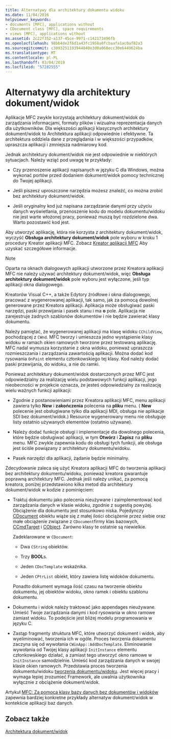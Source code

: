 ```yaml
---
title: Alternatywy dla architektury dokumentu widoku
ms.date: 11/04/2016
helpviewer_keywords:
- documents [MFC], applications without
- CDocument class [MFC], space requirements
- views [MFC], applications without
ms.assetid: 2c22f352-a137-45ce-9971-c142173496fb
ms.openlocfilehash: 98bb4de2f6d1a43fc1958a0fcbaafa1ac0af82a3
ms.sourcegitcommit: c3093251193944840e3d0a068ecc30e6449624ba
ms.translationtype: MT
ms.contentlocale: pl-PL
ms.lasthandoff: 03/04/2019
ms.locfileid: "57282555"
---
```

# <a name="alternatives-to-the-documentview-architecture"></a>Alternatywy dla architektury dokument/widok

Aplikacje MFC zwykle korzystają architektury dokument/widok do zarządzania informacjami, formaty plików i wizualna reprezentacja danych dla użytkowników. Dla większości aplikacji klasycznych architektury dokument/widok to Architektura aplikacji odpowiednie i efektywne. Ta architektura oddziela dane z przeglądania i w większości przypadków, upraszcza aplikacji i zmniejsza nadmiarowy kod.

Jednak architektury dokument/widok nie jest odpowiednie w niektórych sytuacjach. Należy wziąć pod uwagę te przykłady:

- Czy przenoszenie aplikacji napisanych w języku C dla Windows, można wykonać portów przed dodaniem dokument/widok pomocy technicznej do Twojej aplikacji.

- Jeśli piszesz uproszczone narzędzia możesz znaleźć, co można zrobić bez architektury dokument/widok.

- Jeśli oryginalny kod już napisana zarządzanie danymi przy użyciu danych wyświetlania, przenoszenie kodu do modelu dokumentu/widoku nie jest warte włożonej pracy, ponieważ muszą być rozdzielone dwa. Warto pozostawić kod jest.

Aby utworzyć aplikację, która nie korzysta z architektury dokument/widok, wyczyść **Obsługa architektury dokument/widok** pole wyboru w kroku 1 procedury Kreator aplikacji MFC. Zobacz [Kreator aplikacji MFC](../mfc/reference/mfc-application-wizard.md) Aby uzyskać szczegółowe informacje.

> [!NOTE]
>  Oparta na oknach dialogowych aplikacji utworzone przez Kreatora aplikacji MFC nie należy używać architektury dokument/widok, więc **Obsługa architektury dokument/widok** pole wyboru jest wyłączone, jeśli typ aplikacji okna dialogowego.

Kreatorów Visual C++, a także Edytory źródłowe i okna dialogowego, pracować z wygenerowanej aplikacji, tak samo, jak za pomocą dowolnej generowane przez Kreatora aplikacji. Aplikacja może obsługiwać paski narzędzi, paski przewijania i pasek stanu i ma **o** pole. Aplikacja nie zarejestruje żadnych szablonów dokumentów i nie będzie zawierać klasy dokumentu.

Należy pamiętać, że wygenerowanej aplikacji ma klasę widoku `CChildView`, pochodzącej z `CWnd`. MFC tworzy i umieszcza jedno wystąpienie klasy widoku w ramach okien ramowych tworzone przez testowaną aplikację. MFC nadal wymusza korzystanie z okna widoku, ponieważ upraszcza rozmieszczania i zarządzania zawartością aplikacji. Można dodać kod rysowania `OnPaint` elementu członkowskiego tej klasy. Kod należy dodać paski przewijania, do widoku, a nie do ramki.

Ponieważ architektury dokument/widok dostarczonych przez MFC jest odpowiedzialny za realizację wielu podstawowych funkcji aplikacji, jego nieobecności w projekcie oznacza, że jesteś odpowiedzialny za realizację wielu ważnych funkcji aplikacji:

- Zgodnie z postanowieniami przez Kreatora aplikacji MFC, menu aplikacji zawiera tylko **New** i **zakończenia** polecenia na **pliku** menu. ( **New** polecenie jest obsługiwane tylko dla aplikacji MDI, obsługa nie aplikacje SDI bez dokument/widok.) Resource wygenerowany menu nie obsługuje listy ostatnio używanych elementów (ostatnio używane).

- Należy dodać funkcje obsługi i implementacje dla dowolnego polecenia, które będzie obsługiwać aplikacji, w tym **Otwórz** i **Zapisz** na **pliku** menu. MFC zwykle zapewnia kodu do obsługi tych funkcji, ale obsługa jest ściśle powiązany z architektury dokumentu/widoku.

- Pasek narzędzi dla aplikacji, żądanie będzie minimalny.

Zdecydowanie zaleca się użyć Kreatora aplikacji MFC do tworzenia aplikacji bez architektury dokumentu/widoku, ponieważ kreatora gwarantuje poprawną architektury MFC. Jednak jeśli należy unikać, za pomocą kreatora, poniżej przedstawiono kilka metod dla architektury dokument/widok w kodzie z pominięciem:

- Traktuj dokumentu jako polecenia nieużywane i zaimplementować kod zarządzania danych w klasie widoku, zgodnie z sugestią powyżej. Obciążenie dla dokumentu jest stosunkowo niska. Pojedynczy [CDocument](../mfc/reference/cdocument-class.md) obiektu wiąże się z małej ilości obciążenie przez siebie oraz małe obciążenie związane z `CDocument`firmy klas bazowych, [CCmdTarget](../mfc/reference/ccmdtarget-class.md) i [CObject](../mfc/reference/cobject-class.md). Zarówno klasy te ostatnie są niewielkie.

   Zadeklarowane w `CDocument`:

  - Dwa `CString` obiektów.

  - Trzy **BOOL**s.

  - Jeden `CDocTemplate` wskaźnika.

  - Jeden `CPtrList` obiekt, który zawiera listę widoków dokumentu.

  Ponadto dokument wymaga ilość czasu na tworzenie obiektu dokumentu, jej obiektów widoku, okno ramek i obiektu szablonu dokumentu.

- Dokumentu i widok należy traktować jako appendages nieużywane. Umieść Twoje zarządzania danymi i kod rysowania w okno ramowe zamiast widoku. To podejście jest bliżej modelu programowania w języku C.

- Zastąp fragmenty struktura MFC, które utworzyć dokument i widok, aby wyeliminować, tworzenia ich w ogóle. Proces tworzenia dokumentu zaczyna się od wywołania `CWinApp::AddDocTemplate`. Eliminowanie wywołania od Twojej klasy aplikacji `InitInstance` elementu członkowskiego działać, a zamiast tego utworzyć okno ramowe w `InitInstance` samodzielnie. Umieść kod zarządzania danych w swojej klasie okien ramowych. Przedstawia proces tworzenia dokumentu/widoku [tworzenia dokumentu/widoku](../mfc/document-view-creation.md). Jest więcej pracy i wymaga lepiej zrozumieć Framework, ale uwalnia użytkownika wyłącznie z obciążenie dokument/widok.

Artykuł [MFC: Za pomocą klasy bazy danych bez dokumentów i widoków](../data/mfc-using-database-classes-without-documents-and-views.md) zapewnia bardziej konkretne przykłady alternatyw dokument/widok w kontekście aplikacji baz danych.

## <a name="see-also"></a>Zobacz także

[Architektura dokument/widok](../mfc/document-view-architecture.md)
